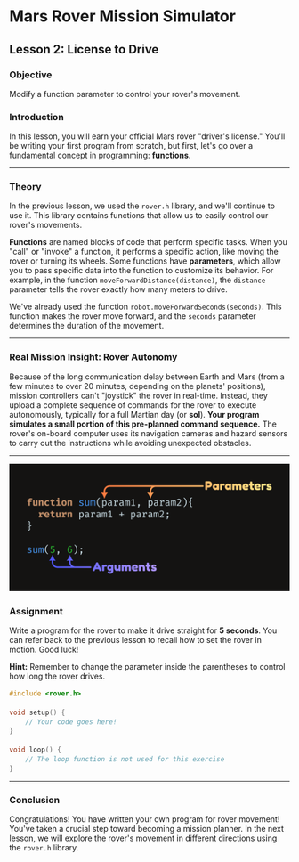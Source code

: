 # Mars Rover Mission Simulator

## Lesson 2: License to Drive

### Objective

Modify a function parameter to control your rover's movement.

### Introduction

In this lesson, you will earn your official Mars rover "driver's license." You'll be writing your first program from scratch, but first, let's go over a fundamental concept in programming: **functions**.

---

### Theory

In the previous lesson, we used the `rover.h` library, and we'll continue to use it. This library contains functions that allow us to easily control our rover's movements.

**Functions** are named blocks of code that perform specific tasks. When you "call" or "invoke" a function, it performs a specific action, like moving the rover or turning its wheels. Some functions have **parameters**, which allow you to pass specific data into the function to customize its behavior. For example, in the function `moveForwardDistance(distance)`, the `distance` parameter tells the rover exactly how many meters to drive.

We've already used the function `robot.moveForwardSeconds(seconds)`. This function makes the rover move forward, and the `seconds` parameter determines the duration of the movement.

---

### Real Mission Insight: Rover Autonomy

Because of the long communication delay between Earth and Mars (from a few minutes to over 20 minutes, depending on the planets' positions), mission controllers can't "joystick" the rover in real-time. Instead, they upload a complete sequence of commands for the rover to execute autonomously, typically for a full Martian day (or **sol**). **Your program simulates a small portion of this pre-planned command sequence.** The rover's on-board computer uses its navigation cameras and hazard sensors to carry out the instructions while avoiding unexpected obstacles.

---

![verfification](https://github.com/autolab-fi/line-robot-curriculum/blob/main/images/module_1/function.png?raw=true)

### Assignment

Write a program for the rover to make it drive straight for **5 seconds**. You can refer back to the previous lesson to recall how to set the rover in motion. Good luck\!

**Hint:** Remember to change the parameter inside the parentheses to control how long the rover drives.

```cpp
#include <rover.h>

void setup() {
    // Your code goes here!
}

void loop() {
    // The loop function is not used for this exercise
}
```

---

### Conclusion

Congratulations\! You have written your own program for rover movement\! You've taken a crucial step toward becoming a mission planner. In the next lesson, we will explore the rover's movement in different directions using the `rover.h` library.
